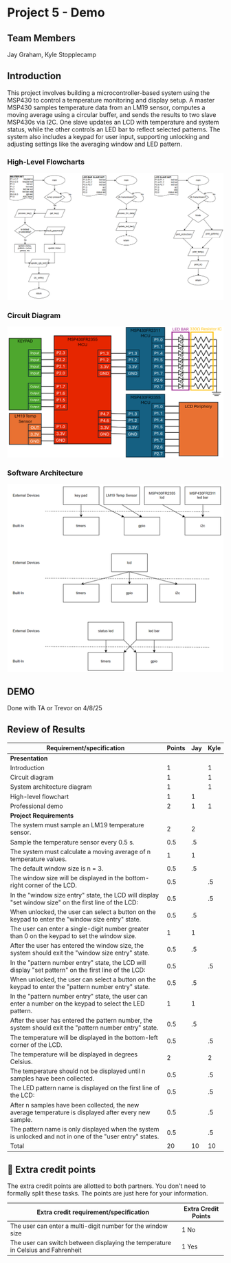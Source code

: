 # Project 5 - Demo

## Team Members
Jay Graham, Kyle Stopplecamp

## Introduction
This project involves building a microcontroller-based system using the MSP430 to control a temperature monitoring and display setup. A master MSP430 samples temperature data from an LM19 sensor, computes a moving average using a circular buffer, and sends the results to two slave MSP430s via I2C. One slave updates an LCD with temperature and system status, while the other controls an LED bar to reflect selected patterns. The system also includes a keypad for user input, supporting unlocking and adjusting settings like the averaging window and LED pattern.

### High-Level Flowcharts
![High-Level Flowcharts](project5_flowchart.png)

### Circuit Diagram
![Circuit Diagram](proj5_circuit_diagram.png)

### Software Architecture
![Software Architecture](proj5_architecture.png)

## DEMO
Done with TA or Trevor on 4/8/25

## Review of Results
| Requirement/specification                                                                                 | Points |   Jay     |   Kyle    |
|-----------------------------------------------------------------------------------------------------------|--------|-----------|-----------|
| **Presentation**                                                                                          |        |           |           |
| Introduction                                                                                              | 1      |           |     1     |
| Circuit diagram                                                                                           | 1      |           |     1     |
| System architecture diagram                                                                               | 1      |           |     1     |
| High-level flowchart                                                                                      | 1      |     1     |           |
| Professional demo                                                                                         | 2      |     1     |     1     |
| **Project Requirements**                                                                                  |        |           |           |
| The system must sample an LM19 temperature sensor.                                                        | 2      |     2     |           |
| Sample the temperature sensor every 0.5 s.                                                                | 0.5    |     .5    |           |
| The system must calculate a moving average of n temperature values.                                       | 1      |     1     |           |
| The default window size is n = 3.                                                                         | 0.5    |     .5    |           |
| The window size will be displayed in the bottom-right corner of the LCD.                                  | 0.5    |           |    .5     |
| In the "window size entry" state, the LCD will display "set window size" on the first line of the LCD:    | 0.5    |           |    .5     |
| When unlocked, the user can select a button on the keypad to enter the "window size entry" state.         | 0.5    |     .5    |           |
| The user can enter a single-digit number greater than 0 on the keypad to set the window size.             | 1      |     1     |           |
| After the user has entered the window size, the system should exit the "window size entry" state.         | 0.5    |     .5    |           |
| In the "pattern number entry" state, the LCD will display "set pattern" on the first line of the LCD:     | 0.5    |           |    .5     |
| When unlocked, the user can select a button on the keypad to enter the "pattern number entry" state.      | 0.5    |     .5    |           |
| In the "pattern number entry" state, the user can enter a number on the keypad to select the LED pattern. | 1      |     1     |           |
| After the user has entered the pattern number, the system should exit the "pattern number entry" state.   | 0.5    |     .5    |           |
| The temperature will be displayed in the bottom-left corner of the LCD.                                   | 0.5    |           |    .5     |
| The temperature will be displayed in degrees Celsius.                                                     | 2      |           |    2      |
| The temperature should not be displayed until n samples have been collected.                              | 0.5    |           |    .5     |
| The LED pattern name is displayed on the first line of the LCD:                                           | 0.5    |           |    .5     |
| After n samples have been collected, the new average temperature is displayed after every new sample.     | 0.5    |           |    .5     |
| The pattern name is only displayed when the system is unlocked and not in one of the "user entry" states. | 0.5    |           |    .5     |
| Total                                                                                                     | 20     |     10    |    10     |


## 🚀 Extra credit points
The extra credit points are allotted to both partners. You don't need to formally split these tasks. The points are just here for your information.

| Extra credit requirement/specification                                                                   | Extra Credit Points |
|----------------------------------------------------------------------------------------------------------|---------------------|
| The user can enter a multi-digit number for the window size                                              | 1          No       |
| The user can switch between displaying the temperature in Celsius and Fahrenheit                         | 1          Yes      |